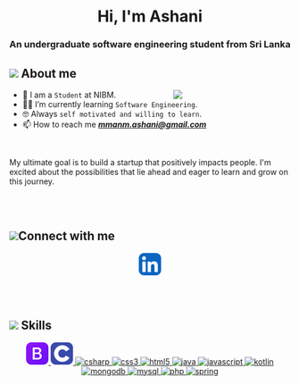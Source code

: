 <h1 align="center">Hi, I'm Ashani</h1>
<h3 align="center">An undergraduate software engineering student from Sri Lanka</h3>



## <picture><img src = "https://github.com/7oSkaaa/7oSkaaa/blob/main/Images/about_me.gif?raw=true" width = 50px></picture> About me
<img align="right" img src="https://raw.githubusercontent.com/akshitagupta15june/akshitagupta15june/master/200w.webp" width="210px">

- :school: I am a `Student` at NIBM.
- :student: I’m currently learning `Software Engineering`.
- :nerd_face: Always `self motivated and willing to learn`.
- 📫 How to reach me  ***mmanm.ashani@gmail.com***
<br>
<p>My ultimate goal is to build a startup that positively impacts people. I'm excited about the possibilities that lie ahead and eager to learn and grow on this journey.</p>
<br>
<br>


## <picture><img src = "https://raw.githubusercontent.com/ShahriarShafin/ShahriarShafin/main/Assets/handshake.gif" width = 50px></picture>Connect with me
<p align="center">
  <a href="https://www.linkedin.com/in/ashani-manchanayaka-654825302/" rel="nofollow"><img align="center" src="https://github.com/tandpfun/skill-icons/raw/main/icons/LinkedIn.svg" alt="kaveendinethma" height="40" width="40" style="max-width: 100%;"></a>
</p>

<br>
<br>


## <img src="https://media.giphy.com/media/QssGEmpkyEOhBCb7e1/giphy.gif" width="25px"> Skills
<p align="center">  <a href="https://getbootstrap.com" target="_blank" rel="noreferrer"> <img src="https://github.com/tandpfun/skill-icons/blob/main/icons/Bootstrap.svg" alt="bootstrap" width="40" height="40"/> </a>
<a href="https://www.cprogramming.com/" target="_blank" rel="noreferrer"> <img src="https://github.com/tandpfun/skill-icons/blob/main/icons/C.svg" alt="c" width="40" height="40"/> </a> 
<a href="https://www.w3schools.com/cs/" target="_blank" rel="noreferrer"> <img src="https://github.com/Scar1109/skill-icons/blob/main/icons/CS.svg" alt="csharp" width="40" height="40"/> </a> 
<a href="https://www.w3schools.com/css/" target="_blank" rel="noreferrer"> <img src="https://github.com/Scar1109/skill-icons/blob/main/icons/CSS.svg" alt="css3" width="40" height="40"/> </a> 
<a href="https://www.w3.org/html/" target="_blank" rel="noreferrer"> <img src="https://github.com/Scar1109/skill-icons/blob/main/icons/HTML.svg" alt="html5" width="40" height="40"/> </a> 
<a href="https://www.java.com" target="_blank" rel="noreferrer"> <img src="https://github.com/Scar1109/skill-icons/blob/main/icons/Java-Light.svg" alt="java" width="40" height="40"/> </a> 
<a href="https://developer.mozilla.org/en-US/docs/Web/JavaScript" target="_blank" rel="noreferrer"> <img src="https://github.com/Scar1109/skill-icons/blob/main/icons/JavaScript.svg" alt="javascript" width="40" height="40"/> </a>
<a href="https://kotlinlang.org" target="_blank" rel="noreferrer"> <img src="https://github.com/Scar1109/skill-icons/blob/main/icons/Kotlin-Light.svg" alt="kotlin" width="40" height="40"/> </a> 
<a href="https://www.mongodb.com/" target="_blank" rel="noreferrer"> <img src="https://github.com/Scar1109/skill-icons/blob/main/icons/MongoDB.svg" alt="mongodb" width="40" height="40"/> </a> 
<a href="https://www.mysql.com/" target="_blank" rel="noreferrer"> <img src="https://github.com/Scar1109/skill-icons/blob/main/icons/MySQL-Light.svg" alt="mysql" width="40" height="40"/> </a>
<a href="https://www.php.net" target="_blank" rel="noreferrer"> <img src="https://github.com/Scar1109/skill-icons/blob/main/icons/PHP-Light.svg" alt="php" width="40" height="40"/> </a>
<a href="https://spring.io/" target="_blank" rel="noreferrer"> <img src="https://github.com/Scar1109/skill-icons/blob/main/icons/Spring-Light.svg" alt="spring" width="40" height="40"/> </a> </p>



